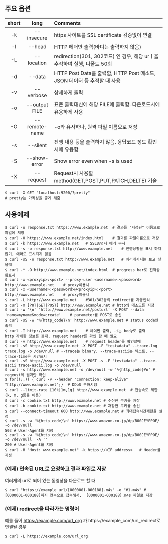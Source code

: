 ## 주요 옵션
| short | long | Comments |
|:---:|:---:|:---|
| -k | --insecure | https 사이트를 SSL certificate 검증없이 연결 |
|-l|--head|HTTP 헤더만 출력(바디는 출력하지 않음) |
|-L|--location|redirection(301, 302코드) 인 경우, 해당 urㅣ을 추적하여 실행, 디폴트 50회|
|-d|--data|HTTP Post Data를 출력함, HTTP Post 메소드, JSON 데이터 등 추적할 때 사용|
|-v|--verbose|상세하게 출력|
|-o|--output FILE|표준 출력대신에 해당 FILE에 출력함. 다운로드시에 유용하게 사용|
|-O|--remote-name|-o와 유사하나, 원격 파일 이름으로 저장|
|-s|--silent|진행 내용 등을 출력하지 않음. 응답코드 정도 확인 시에 유용함|
|-S|--show-error|Show error even when -s is used|
|-X|--request|Request시 사용할 method(GET,POST,PUT,PATCH,DELTE) 기술|

```shell
$ curl -X GET "localhost:9200/?pretty"
# pretty는 가독성을 좋게 해줌
```


## 사용예제
```shell
$ curl -o response.txt https://www.example.net  # 결과를 "지정된" 이름으로 파일에 저장
$ curl -O https://www.example.net/index.html    # 결과를 파일이름으로 저장
$ curl -k https://www.example.net   # SSL증명서 에러 무시
$ curl -s -o response.txt http://www.example.net    # 진행상황을 표시 하지 않기, 에러도 표시되지 않음
$ curl -sS -o response.txt http://www.example.net   # 에러메시지는 보고 싶을때
$ curl -* -O http://www.example.net/index.html  # progress bar로 진척상황표시
$ curl -x <proxyip>:<port> --proxy-user <username>:<password> http://www.example.net    # proxy이용시
$ curl -x <username>:<password>@<proxyip>:<port> http://www.example.net    # proxy이용시
$ curl -L http://www.example.net    #301/302등의 redirect를 자동인식
$ curl -X [PUT|GET|POST] http://www.example.net # http의 메소드를 지정
$ curl -w '\n' 'http://www.example.net/posturl' -X POST --data 'name=myname&mode=create'    # parameter를 POST로 송신 
$ curl -sS -w '%{http_code}\n' http://www.example.net # status code만 출력
$ curl -I http://www.example.net    # 헤더만 출력, -i는 body도 출력
http 자세한 정보를 볼때, request header를 확인 할 때 필요
$ curl -v http://www.example.net    # request header를 확인할때
$ curl -sS http://www.example.net -X POST -F "test=data" --trace.log trace.log -o /dev/null # --trace는 binary, --trace-ascii는 텍스트, --trace-time은 시간표시
$ curl -sS http://www.example.net -X POST -v -F "test=data" --trace-ascii trace-ascii.log -o /dev/null
$ curl -s http://www.example.net -o /dev/null -w '%{http_code}¥n' # reqeust의 결과만 확인
$ for((;;)) { curl -v --header "Connection: keep-alive" "http://www.example.net";}  # DDoS 부하시험
$ curl --limit-rate [10k|1m,1g] http://www.example.net  # 전송속도 제한 (k, m, g등을 이용)
$ curl -c cookie.txt http://www.example.net # 수신한 쿠키를 저장
$ curl -b cookie.txt http://www.example.net # 저장한 쿠키를 송신
$ curl --connect-timeout 600 http://www.example.net # 최대접속시간제한을 설정
$ curl -s -w '%{http_code}\n' https://www.amazon.co.jp/dp/B00JEYPPOE/ -o /dev/null
503 # User-Agent를 지정
$ curl -s -w '%{http_code}\n' https://www.amazon.co.jp/dp/B00JEYPPOE/ -o /dev/null  -A ''
200 # User-Agent를 지정
$ curl -H "Host: www.example.net" -k https://<IP address>   # Header를 지정
```

### (예제) 연속된 URL로 요청하고 결과 파일로 저장
여러개의 url로 되어 있는 동영상을 다운로드 할 때
```shell
$ curl "https://example_url/[0000001-000188].m4s" -o "#1.m4s" # [0000001-000188]까지 연속으로 접속해서,  [0000001-000188].m4s 파일로 저장
```
### (예제) redirect을 따라가는 명령어
예를 들어 https://example.com/url_org 가 https://example_com/url_redirect로 연결될 경우
```shell
$ curl -L https://example.com/url_org 
```